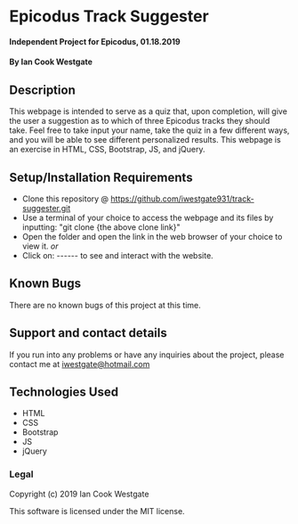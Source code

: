 # Epicodus Track Suggester

#### Independent Project for Epicodus, 01.18.2019

#### By Ian Cook Westgate

## Description

This webpage is intended to serve as a quiz that, upon completion, will give the user a suggestion as to which of three Epicodus tracks they should take. Feel free to take input your name, take the quiz in a few different ways, and you will be able to see different personalized results. This webpage is an exercise in HTML, CSS, Bootstrap, JS, and jQuery.

## Setup/Installation Requirements

* Clone this repository @ https://github.com/iwestgate931/track-suggester.git
* Use a terminal of your choice to access the webpage and its files by inputting: "git clone {the above clone link}"
* Open the folder and open the link in the web browser of your choice to view it.
_or_
* Click on: ------ to see and interact with the website.

## Known Bugs

There are no known bugs of this project at this time.

## Support and contact details

If you run into any problems or have any inquiries about the project, please contact me at iwestgate@hotmail.com

## Technologies Used

* HTML
* CSS
* Bootstrap
* JS
* jQuery

### Legal

Copyright (c) 2019 Ian Cook Westgate

This software is licensed under the MIT license.
